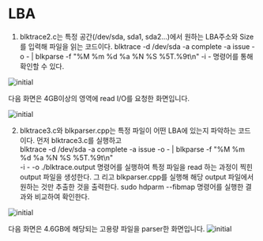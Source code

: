 # LBA

1. blktrace2.c는 특정 공간(/dev/sda, sda1, sda2...)에서 원하는 LBA주소와 Size를 입력해 파일을 읽는 코드이다.
   blktrace -d /dev/sda -a complete -a issue -o - | blkparse -f "%M %m %d %a %N %S %5T.%9t\n" -i -
   명령어를 통해 확인할 수 있다.
   
![initial](https://user-images.githubusercontent.com/43363576/75087592-9eb69a80-5585-11ea-882c-b537d9539c08.png)

   다음 화면은 4GB이상의 영역에 read I/O를 요청한 화면입니다.

![initial](https://user-images.githubusercontent.com/43363576/75652591-c9e46c80-5c9e-11ea-8c48-3c2081b30678.png)

2. blktrace3.c와 blkparser.cpp는 특정 파일이 어떤 LBA에 있는지 파악하는 코드이다. 먼저 blktrace3.c를 실행하고              
   blktrace -d /dev/sda -a      complete -a issue -o - | blkparse -f "%M %m %d %a %N %S %5T.%9t\n"  
   -i - -o ./blktrace.output 명령어를 실행하여 특정 파일을 read    하는 과정이 찍힌 output 파일을 생성한다. 그
   리고 blkparser.cpp를 실행해 해당 output 파일에서 원하는 것만 추출한 것을 출력한다.
   sudo hdparm --fibmap 명령어를 실행한 결과와 비교하여 확인한다.
 
![initial](https://user-images.githubusercontent.com/43363576/75087525-ceb16e00-5584-11ea-8e4f-97022db7dea9.png)

   다음 화면은 4.6GB에 해당되는 고용량 파일을 parser한 화면입니다.
![initial](https://user-images.githubusercontent.com/43363576/75652168-bab0ef00-5c9d-11ea-92fb-6328ef08f159.png)
